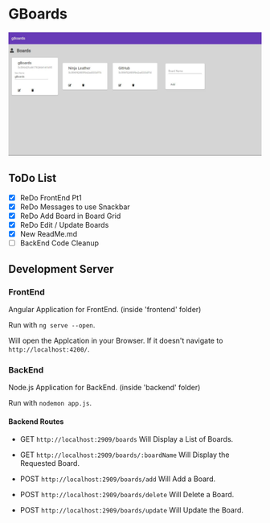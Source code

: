 # GBoards

![gBoards](https://raw.githubusercontent.com/StereoPT/gBoards/master/screens/gBoards_010.jpg)

## ToDo List

- [x] ReDo FrontEnd Pt1
- [x] ReDo Messages to use Snackbar
- [x] ReDo Add Board in Board Grid
- [x] ReDo Edit / Update Boards
- [x] New ReadMe.md
- [ ] BackEnd Code Cleanup

## Development Server

### FrontEnd

Angular Application for FrontEnd. (inside 'frontend' folder)

Run with `ng serve --open`.

Will open the Applcation in your Browser. If it doesn't navigate to `http://localhost:4200/`.


### BackEnd

Node.js Application for BackEnd. (inside 'backend' folder)

Run with `nodemon app.js`.

#### Backend Routes

- GET `http://localhost:2909/boards` Will Display a List of Boards.
- GET `http://localhost:2909/boards/:boardName` Will Display the Requested Board.

- POST `http://localhost:2909/boards/add` Will Add a Board.
- POST `http://localhost:2909/boards/delete` Will Delete a Board.
- POST `http://localhost:2909/boards/update` Will Update the Board.
